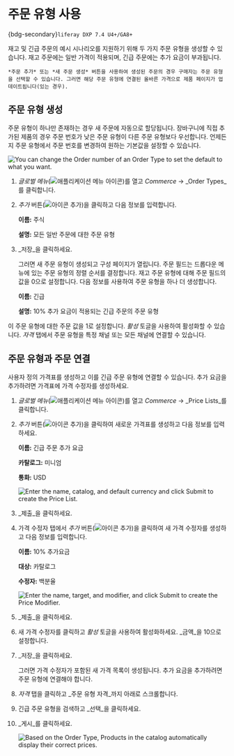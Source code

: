 # 주문 유형 사용

{bdg-secondary}`liferay DXP 7.4 U4+/GA8+`

재고 및 긴급 주문의 예시 시나리오를 지원하기 위해 두 가지 주문 유형을 생성할 수 있습니다. 재고 주문에는 일반 가격이 적용되며, 긴급 주문에는 추가 요금이 부과됩니다.

```{important}
*주문 추가* 또는 *새 주문 생성* 버튼을 사용하여 생성된 주문의 경우 구매자는 주문 유형을 선택할 수 있습니다. 그러면 해당 주문 유형에 연결된 올바른 가격으로 제품 페이지가 업데이트됩니다(있는 경우).
```

## 주문 유형 생성

주문 유형이 하나만 존재하는 경우 새 주문에 자동으로 할당됩니다. 장바구니에 직접 추가된 제품의 경우 주문 번호가 낮은 주문 유형이 다른 주문 유형보다 우선합니다. 언제든지 주문 유형에서 주문 번호를 변경하여 원하는 기본값을 설정할 수 있습니다.

![You can change the Order number of an Order Type to set the default to what you want.](./using-order-types/images/04.png)

1. _글로벌 메뉴_(![애플리케이션 메뉴 아이콘](../../images/icon-applications-menu.png))를 열고 _Commerce_ &rarr; _Order Types_를 클릭합니다.

1. _추가_ 버튼(![아이콘 추가](../../images/icon-add.png))을 클릭하고 다음 정보를 입력합니다.

   **이름:** 주식

   **설명:** 모든 일반 주문에 대한 주문 유형

1. _저장_을 클릭하세요.

   그러면 새 주문 유형이 생성되고 구성 페이지가 열립니다. 주문 필드는 드롭다운 메뉴에 있는 주문 유형의 정렬 순서를 결정합니다. 재고 주문 유형에 대해 주문 필드의 값을 0으로 설정합니다. 다음 정보를 사용하여 주문 유형을 하나 더 생성합니다.

   **이름:** 긴급

   **설명:** 10% 추가 요금이 적용되는 긴급 주문의 주문 유형

이 주문 유형에 대한 주문 값을 1로 설정합니다. _활성_ 토글을 사용하여 활성화할 수 있습니다. _자격_ 탭에서 주문 유형을 특정 채널 또는 모든 채널에 연결할 수 있습니다.

## 주문 유형과 주문 연결

사용자 정의 가격표를 생성하고 이를 긴급 주문 유형에 연결할 수 있습니다. 추가 요금을 추가하려면 가격표에 가격 수정자를 생성하세요.

1. _글로벌 메뉴_(![애플리케이션 메뉴 아이콘](../../images/icon-applications-menu.png))를 열고 _Commerce_ &rarr; _Price Lists_를 클릭합니다.

1. _추가_ 버튼(![아이콘 추가](../../images/icon-add.png))을 클릭하여 새로운 가격표를 생성하고 다음 정보를 입력하세요.

   **이름:** 긴급 주문 추가 요금

   **카탈로그:** 미니엄

   **통화:** USD

   ![Enter the name, catalog, and default currency and click Submit to create the Price List.](./using-order-types/images/01.png)

1. _제출_을 클릭하세요.

1. 가격 수정자 탭에서 _추가_ 버튼(![아이콘 추가](../../images/icon-add.png))을 클릭하여 새 가격 수정자를 생성하고 다음 정보를 입력합니다.

   **이름:** 10% 추가요금

   **대상:** 카탈로그

   **수정자:** 백분율

   ![Enter the name, target, and modifier, and click Submit to create the Price Modifier.](./using-order-types/images/02.png)

1. _제출_을 클릭하세요.

1. 새 가격 수정자를 클릭하고 _활성_ 토글을 사용하여 활성화하세요. _금액_을 10으로 설정합니다.

1. _저장_을 클릭하세요.

   그러면 가격 수정자가 포함된 새 가격 목록이 생성됩니다. 추가 요금을 추가하려면 주문 유형에 연결해야 합니다.

1. _자격_ 탭을 클릭하고 _주문 유형 자격_까지 아래로 스크롤합니다.

1. 긴급 주문 유형을 검색하고 _선택_을 클릭하세요.

1. _게시_를 클릭하세요.

    ![Based on the Order Type, Products in the catalog automatically display their correct prices.](./using-order-types/images/03.gif)
